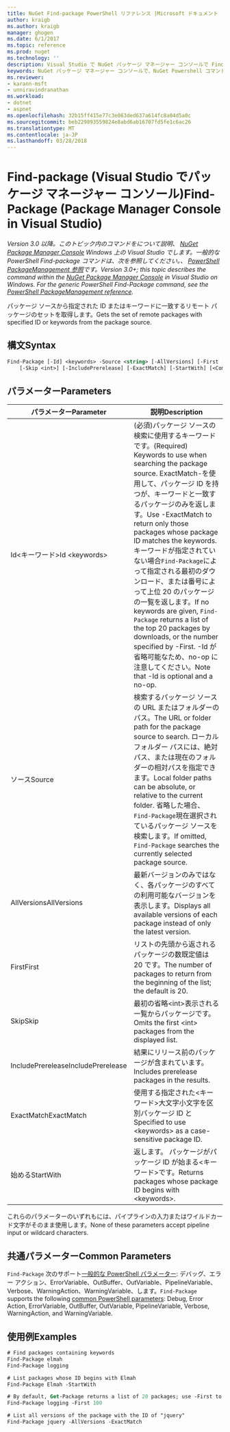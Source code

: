 ```yaml
---
title: NuGet Find-package PowerShell リファレンス |Microsoft ドキュメント
author: kraigb
ms.author: kraigb
manager: ghogen
ms.date: 6/1/2017
ms.topic: reference
ms.prod: nuget
ms.technology: ''
description: Visual Studio で NuGet パッケージ マネージャー コンソールで Find-package PowerShell コマンドのリファレンスです。
keywords: NuGet パッケージ マネージャー コンソールで、NuGet Powershell コマンドでは、NuGet Powershell リファレンス、Find-package
ms.reviewer:
- karann-msft
- unniravindranathan
ms.workload:
- dotnet
- aspnet
ms.openlocfilehash: 32b15ff415e77c3e063ded637a614fc8a04d5a0c
ms.sourcegitcommit: beb229893559824e8abd6ab16707fd5fe1c6ac26
ms.translationtype: MT
ms.contentlocale: ja-JP
ms.lasthandoff: 03/28/2018
---
```

# <a name="find-package-package-manager-console-in-visual-studio"></a><span data-ttu-id="450a6-104">Find-package (Visual Studio でパッケージ マネージャー コンソール)</span><span class="sxs-lookup"><span data-stu-id="450a6-104">Find-Package (Package Manager Console in Visual Studio)</span></span>

<span data-ttu-id="450a6-105">*Version 3.0 以降。このトピック内のコマンドをについて説明、 [NuGet Package Manager Console](package-manager-console.md) Windows 上の Visual Studio でします。一般的な PowerShell Find-package コマンドは、次を参照してください。、 [PowerShell PackageManagement 参照](/powershell/module/packagemanagement/?view=powershell-6)です。*</span><span class="sxs-lookup"><span data-stu-id="450a6-105">*Version 3.0+; this topic describes the command within the [NuGet Package Manager Console](package-manager-console.md) in Visual Studio on Windows. For the generic PowerShell Find-Package command, see the [PowerShell PackageManagement reference](/powershell/module/packagemanagement/?view=powershell-6).*</span></span>

<span data-ttu-id="450a6-106">パッケージ ソースから指定された ID またはキーワードに一致するリモート パッケージのセットを取得します。</span><span class="sxs-lookup"><span data-stu-id="450a6-106">Gets the set of remote packages with specified ID or keywords from the package source.</span></span>

## <a name="syntax"></a><span data-ttu-id="450a6-107">構文</span><span class="sxs-lookup"><span data-stu-id="450a6-107">Syntax</span></span>

```ps
Find-Package [-Id] <keywords> -Source <string> [-AllVersions] [-First [<int>]]
    [-Skip <int>] [-IncludePrerelease] [-ExactMatch] [-StartWith] [<CommonParameters>]
```

## <a name="parameters"></a><span data-ttu-id="450a6-108">パラメーター</span><span class="sxs-lookup"><span data-stu-id="450a6-108">Parameters</span></span>

| <span data-ttu-id="450a6-109">パラメーター</span><span class="sxs-lookup"><span data-stu-id="450a6-109">Parameter</span></span> | <span data-ttu-id="450a6-110">説明</span><span class="sxs-lookup"><span data-stu-id="450a6-110">Description</span></span> |
| --- | --- |
| <span data-ttu-id="450a6-111">Id&lt;キーワード&gt;</span><span class="sxs-lookup"><span data-stu-id="450a6-111">Id &lt;keywords&gt;</span></span> | <span data-ttu-id="450a6-112">(必須)パッケージ ソースの検索に使用するキーワードです。</span><span class="sxs-lookup"><span data-stu-id="450a6-112">(Required) Keywords to use when searching the package source.</span></span> <span data-ttu-id="450a6-113">ExactMatch-を使用して、パッケージ ID を持つが、キーワードと一致するパッケージのみを返します。</span><span class="sxs-lookup"><span data-stu-id="450a6-113">Use -ExactMatch to return only those packages whose package ID matches the keywords.</span></span> <span data-ttu-id="450a6-114">キーワードが指定されていない場合`Find-Package`によって指定される最初のダウンロード、または番号によって上位 20 のパッケージの一覧を返します。</span><span class="sxs-lookup"><span data-stu-id="450a6-114">If no keywords are given, `Find-Package` returns a list of the top 20 packages by downloads, or the number specified by -First.</span></span> <span data-ttu-id="450a6-115">-Id が省略可能なため、no-op に注意してください。</span><span class="sxs-lookup"><span data-stu-id="450a6-115">Note that -Id is optional and a no-op.</span></span> |
| <span data-ttu-id="450a6-116">ソース</span><span class="sxs-lookup"><span data-stu-id="450a6-116">Source</span></span> | <span data-ttu-id="450a6-117">検索するパッケージ ソースの URL またはフォルダーのパス。</span><span class="sxs-lookup"><span data-stu-id="450a6-117">The URL or folder path for the package source to search.</span></span> <span data-ttu-id="450a6-118">ローカル フォルダー パスには、絶対パス、または現在のフォルダーの相対パスを指定できます。</span><span class="sxs-lookup"><span data-stu-id="450a6-118">Local folder paths can be absolute, or relative to the current folder.</span></span> <span data-ttu-id="450a6-119">省略した場合、`Find-Package`現在選択されているパッケージ ソースを検索します。</span><span class="sxs-lookup"><span data-stu-id="450a6-119">If omitted, `Find-Package` searches the currently selected package source.</span></span> |
| <span data-ttu-id="450a6-120">AllVersions</span><span class="sxs-lookup"><span data-stu-id="450a6-120">AllVersions</span></span> | <span data-ttu-id="450a6-121">最新バージョンのみではなく、各パッケージのすべての利用可能なバージョンを表示します。</span><span class="sxs-lookup"><span data-stu-id="450a6-121">Displays all available versions of each package instead of only the latest version.</span></span> |
| <span data-ttu-id="450a6-122">First</span><span class="sxs-lookup"><span data-stu-id="450a6-122">First</span></span> | <span data-ttu-id="450a6-123">リストの先頭から返されるパッケージの数既定値は 20 です。</span><span class="sxs-lookup"><span data-stu-id="450a6-123">The number of packages to return from the beginning of the list; the default is 20.</span></span> |
| <span data-ttu-id="450a6-124">Skip</span><span class="sxs-lookup"><span data-stu-id="450a6-124">Skip</span></span> | <span data-ttu-id="450a6-125">最初の省略&lt;int&gt;表示される一覧からパッケージです。</span><span class="sxs-lookup"><span data-stu-id="450a6-125">Omits the first &lt;int&gt; packages from the displayed list.</span></span>  |
| <span data-ttu-id="450a6-126">IncludePrerelease</span><span class="sxs-lookup"><span data-stu-id="450a6-126">IncludePrerelease</span></span> | <span data-ttu-id="450a6-127">結果にリリース前のパッケージが含まれています。</span><span class="sxs-lookup"><span data-stu-id="450a6-127">Includes prerelease packages in the results.</span></span> |
| <span data-ttu-id="450a6-128">ExactMatch</span><span class="sxs-lookup"><span data-stu-id="450a6-128">ExactMatch</span></span> | <span data-ttu-id="450a6-129">使用する指定された&lt;キーワード&gt;大文字小文字を区別パッケージ ID と</span><span class="sxs-lookup"><span data-stu-id="450a6-129">Specified to use &lt;keywords&gt; as a case-sensitive package ID.</span></span> |
| <span data-ttu-id="450a6-130">始める</span><span class="sxs-lookup"><span data-stu-id="450a6-130">StartWith</span></span> | <span data-ttu-id="450a6-131">返します。 パッケージがパッケージ ID が始まる&lt;キーワード&gt;です。</span><span class="sxs-lookup"><span data-stu-id="450a6-131">Returns packages whose package ID begins with &lt;keywords&gt;.</span></span> |

<span data-ttu-id="450a6-132">これらのパラメーターのいずれもには、パイプラインの入力またはワイルドカード文字がそのまま使用します。</span><span class="sxs-lookup"><span data-stu-id="450a6-132">None of these parameters accept pipeline input or wildcard characters.</span></span>

## <a name="common-parameters"></a><span data-ttu-id="450a6-133">共通パラメーター</span><span class="sxs-lookup"><span data-stu-id="450a6-133">Common Parameters</span></span>

<span data-ttu-id="450a6-134">`Find-Package` 次のサポート[一般的な PowerShell パラメーター](http://go.microsoft.com/fwlink/?LinkID=113216): デバッグ、エラー アクション、ErrorVariable、OutBuffer、OutVariable、PipelineVariable、Verbose、WarningAction、WarningVariable、します。</span><span class="sxs-lookup"><span data-stu-id="450a6-134">`Find-Package` supports the following [common PowerShell parameters](http://go.microsoft.com/fwlink/?LinkID=113216): Debug, Error Action, ErrorVariable, OutBuffer, OutVariable, PipelineVariable, Verbose, WarningAction, and WarningVariable.</span></span>

## <a name="examples"></a><span data-ttu-id="450a6-135">使用例</span><span class="sxs-lookup"><span data-stu-id="450a6-135">Examples</span></span>

```ps
# Find packages containing keywords
Find-Package elmah
Find-Package logging

# List packages whose ID begins with Elmah
Find-Package Elmah -StartWith

# By default, Get-Package returns a list of 20 packages; use -First to show more
Find-Package logging -First 100

# List all versions of the package with the ID of "jquery"
Find-Package jquery -AllVersions -ExactMatch
```
